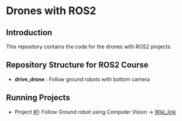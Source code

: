 # Drones with ROS2
## Introduction
This repository contains the code for the drones with ROS2 projects.

## Repository Structure for ROS2 Course
- **drive_drone**     : Follow ground robots with bottom camera

## Running Projects
- Project [#1](https://github.com/Robotisim/drones_ROS2/issues/1):  Follow Ground robot using Computer Vision -> [Wiki_link](https://github.com/Robotisim/drones_ROS2/wiki/Project-%231:-Follow-Ground-Robot)
